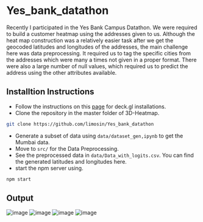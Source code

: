 # Yes_bank_datathon
Recently I participated in the Yes Bank Campus Datathon. We were required to build a customer heatmap using the addresses given to us. Although the heat map construction was a relatively easier task after we get the geocoded latitudes and longitudes of the addresses, the main challenge here was data preprocessing. It required us to tag the specific cities from the addresses which were many a times not given in a proper format. There were also a large number of null values, which required us to predict the address using the other attributes available.


## Installtion Instructions
- Follow the instructions on this [page](https://github.com/uber/deck.gl/tree/master/examples/website/3d-heatmap) for deck.gl installations.
- Clone the repository in the master folder of 3D-Heatmap.
```bash
git clone https://github.com/limosin/Yes_bank_datathon
```
- Generate a subset of data using `data/dataset_gen,ipynb` to get the Mumbai data.
- Move to `src/` for the Data Preprocessing.
- See the preprocessed data in `data/Data_with_logits.csv`. You can find the generated latitudes and longitudes here.
- start the npm server using.
```bash 
npm start
```


## Output
![image](https://drive.google.com/uc?export=view&id=1-z8fnLlN4Vqp8fFA_bq0AbW2jqRbLVEI)
![image](https://drive.google.com/uc?export=view&id=1QcrFY1RlEGr8fmyyApFgjYkpyiY8sYgh)
![image](https://drive.google.com/uc?export=view&id=15YtzkIAkptxo80X6Bzxoju6cxm_rq-f0)
![image](https://drive.google.com/uc?export=view&id=1Wx5mmGlgAryMfjgCO_w4MofC59WhMG53)
